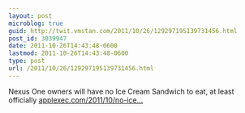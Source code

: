 ```yaml
---
layout: post
microblog: true
guid: http://twit.vmstan.com/2011/10/26/129297195139731456.html
post_id: 3039947
date: 2011-10-26T14:43:48-0600
lastmod: 2011-10-26T14:43:48-0600
type: post
url: /2011/10/26/129297195139731456.html
---
```

Nexus One owners will have no Ice Cream Sandwich to eat, at least officially <a href="http://www.applexec.com/2011/10/no-ice-cream-sandwich-means-the-end-of-nexus-one-love/">applexec.com/2011/10/no-ice…</a>
